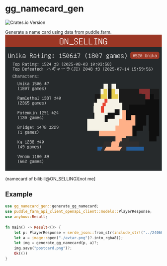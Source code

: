 # gg_namecard_gen
![Crates.io Version](https://img.shields.io/crates/v/gg_namecard_gen)

Generate a name card using data from puddle.farm.
![example](./postcard.png)

(namecard of bilibili@ON_SELLING)[not me]
## Example

```rust
use gg_namecard_gen::generate_gg_namecard;
use puddle_farm_api_client_openapi_client::models::PlayerResponse;
use anyhow::Result;

fn main() -> Result<()> {
    let p: PlayerResponse = serde_json::from_str(include_str!("../240608152606560723.json"))?;
    let a = image::open("./avtar.png")?.into_rgba8();
    let img = generate_gg_namecard(p, a)?;
    img.save("postcard.png")?;
    Ok(())
}
```

